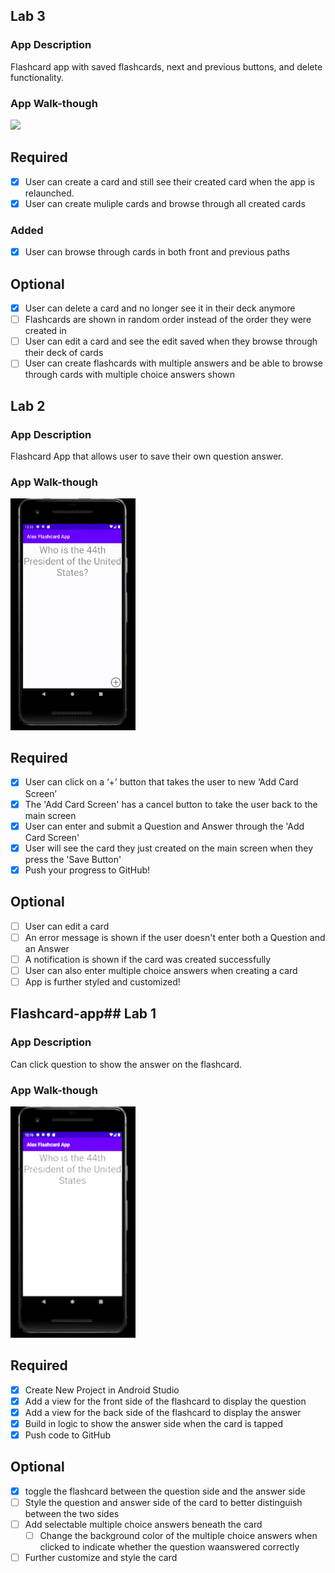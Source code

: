 ## Lab 3

### App Description
Flashcard app with saved flashcards, next and previous buttons, and delete functionality. 

### App Walk-though
<img src="https://github.com/AlexKCheung/Flashcard-app/blob/main/flashcard_week_5.gif" width=200><br>

## Required
- [x] User can create a card and still see their created card when the app is relaunched.
- [x] User can create muliple cards and browse through all created cards

### Added
- [x] User can browse through cards in both front and previous paths
## Optional
- [x] User can delete a card and no longer see it in their deck anymore
- [ ] Flashcards are shown in random order instead of the order they were created in
- [ ] User can edit a card and see the edit saved when they browse through their deck of cards
- [ ] User can create flashcards with multiple answers and be able to browse through cards with multiple choice answers shown

## Lab 2

### App Description
Flashcard App that allows user to save their own question answer. 

### App Walk-though
<img src="https://github.com/AlexKCheung/Flashcard-app/blob/main/flashcard_week_4.gif" width=200><br>


## Required
- [x] User can click on a ‘+’ button that takes the user to new ‘Add Card Screen’
- [x] The 'Add Card Screen' has a cancel button to take the user back to the main screen
- [x] User can enter and submit a Question and Answer through the 'Add Card Screen'
- [x] User will see the card they just created on the main screen when they press the 'Save Button'
- [x] Push your progress to GitHub!

## Optional
- [ ] User can edit a card
- [ ] An error message is shown if the user doesn't enter both a Question and an Answer
- [ ] A notification is shown if the card was created successfully
- [ ] User can also enter multiple choice answers when creating a card
- [ ] App is further styled and customized!

## Flashcard-app## Lab 1

### App Description
Can click question to show the answer on the flashcard. 

### App Walk-though
<img src="https://github.com/AlexKCheung/Flashcard-app/blob/main/Android_Emulator_-_Pixel_2_API_30_5554_2022-02-26_12-16-24_AdobeCreativeCloudExpress.gif" width=200><br>

## Required
- [x] Create New Project in Android Studio
- [x] Add a view for the front side of the flashcard to display the question
- [x] Add a view for the back side of the flashcard to display the answer
- [x] Build in logic to show the answer side when the card is tapped
- [x] Push code to GitHub
## Optional
- [x] toggle the flashcard between the question side and the answer side
- [ ] Style the question and answer side of the card to better distinguish between the two sides
- [ ] Add selectable multiple choice answers beneath the card
   - [ ] Change the background color of the multiple choice answers when clicked to indicate whether the question waanswered correctly
- [ ] Further customize and style the card

